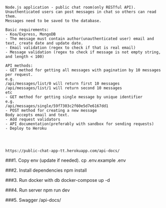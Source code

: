 ```
Node.js application - public chat room(only RESTful API).
Unauthenticated users can post messages in chat so others can read them.
Messages need to be saved to the database.

Basic requirements:
- Koa/Express, MongoDB
- The message must contain author(unauthenticated user) email and text, create date and update date.
- Email validation (regex to check if that is real email)
- Message validation (regex to check if message is not empty string, and length < 100)

API methods:
- GET method for getting all messages with pagination by 10 messages per request.
e.g. 
/api/messages/list/0 will return first 10 messages
/api/messages/list/1 will return second 10 messages
etc
- GET method for getting single message by unique identifier
e.g.
/api/messages/single/59f7303c2f60e5d7e6167dd1
- POST method for creating a new message
Body accepts email and text.
- Add request validators
- API documentation(preferably with sandbox for sending requests)
- Deploy to Heroku




https://public-chat-app-tt.herokuapp.com/api-docs/
```

###1. Copy env (update if needed).
cp .env.example .env

###2. Install dependencies
npm install

###3. Run docker with db
docker-compose up -d

###4. Run server
npm run dev

###5. Swagger
<path>/api-docs/
